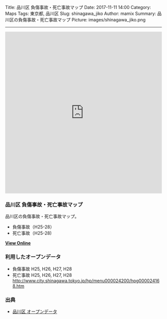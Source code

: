Title: 品川区 負傷事故・死亡事故マップ
Date: 2017-11-11 14:00
Category: Maps
Tags: 東京都, 品川区
Slug: shinagawa_jiko
Author: mamix
Summary: 品川区の負傷事故・死亡事故マップ
Picture: images/shinagawa_jiko.png

---


<iframe width="100%" height="520" frameborder="0" src="https://mamix1116.carto.com/builder/552635e1-df52-4962-9c63-11104c0dfad4/embed" allowfullscreen webkitallowfullscreen mozallowfullscreen oallowfullscreen msallowfullscreen></iframe>

### 品川区 負傷事故・死亡事故マップ
品川区の負傷事故・死亡事故マップ。

- 負傷事故（H25-28）
- 死亡事故（H25-28)


**[View Online](https://mamix1116.carto.com/builder/552635e1-df52-4962-9c63-11104c0dfad4/embed)**


### 利用したオープンデータ
- 負傷事故 H25, H26, H27, H28
- 死亡事故 H25, H26, H27, H28
http://www.city.shinagawa.tokyo.jp/hp/menu000024200/hpg000024168.htm



### 出典
- [品川区 オープンデータ](http://www.city.shinagawa.tokyo.jp/hp/menu000024200/hpg000024168.htm)
